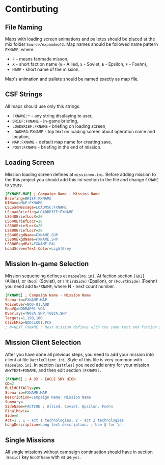# Contirbuting
## File Naming
Maps with loading screen animations and palletes should be placed at the mix folder `Source/expandmo42`. Map names should be followed name pattern `FXNAME`, where 

* `F` - means fanmade misson, 
* `X` - short faction name (`A` - Allied, `S` - Soviet, `E` - Epsilon, `F` - Foehn), 
* `NAME` - short name of the mission.

Map's animation and pallete should be named exactly as map file.

## CSF Strings
All maps should use only this strings:

* `FXNAME:*` - any string displaying to user,
* `BRIEF:FXNAME` - in-game briefing,
* `LOADBRIEF:FXNAME` - briefing on loading screen,
* `LOADMSG:FXNAME` - top text on loading screen about operation name and location,
* `MAP:FXNAME` - default map name for creating save,
* `POST:FXNAME` - briefing in the end of mission.

## Loading Screen
Mission loading screen defines at `missionmo.ini`. Before adding mission to the this project you should add this ini-section to the file and change `FXNAME` to yours.

```ini
[FXNAME.MAP] ; Campaign Name - Mission Name
Briefing=BRIEF:FXNAME
UIName=MAP:FXNAME
LSLoadMessage=LOADMSG:FXNAME
LSLoadBriefing=LOADBRIEF:FXNAME
LS640BriefLocX=20
LS640BriefLocY=20
LS800BriefLocX=20
LS800BriefLocY=20
LS640BkgdName=FXNAME.SHP
LS800BkgdName=FXNAME.SHP
LS800BkgdPal=FXNAME.PAL
LoadScreenText.Color=LightGrey
```

## Mission In-game Selection
Mission sequencing defines at `mapselmo.ini`. At faction section `[GDI]` (Allies), or `[Nod]` (Soviet), or `[ThirdSide]` (Epsilon), or `[FourthSide]` (Foehn) you need add `N=FXNAME`, where N - next count number.

```ini
[FXNAME] ; Campaign Name - Mission Name
Scenario=FXNAME.MAP
VoiceOver=NOD-01.AUD
MapVQ=NODMAP01.VQA
Overlays=TN02A.SHP,TG02A.SHP
Targets=1,190,100
ClickMap=NODCLK01.PCX
; N=NEXT_FXNAME ; Next mission defines with the same text and faction section
```

## Mission Client Selection
After you have done all previous steps, you need to add your mission into client at file `BattleClient.ini`. Style of this file is very common with `mapselmo.ini`. In section `[Battles]` you need add entry for your mission `ANYTEXT=FXNAME`, and then edit section `[FXNAME]`.

```ini
[FXNAME] ; A 02 - EAGLE SKY HIGH
CD=2
BuildOffAlly=yes
Scenario=FXNAME.MAP
Description=Campaign Name: Mission Name
Summary=
SideName=FACTION ; Allied, Soviet, Epsilon, Foehn
FinalMovie=
Side=0
Act=1 ; 1 - act 1 technologies, 2 - act 2 technologies
LongDescription=Long text description. ; Use @ for \n

```

## Single Missions
All single missions without campaign continuation should have in section `[Basic]` key `EndOfGame` with value `yes`.
